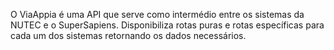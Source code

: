 O ViaAppia é uma API que serve como intermédio entre os sistemas da NUTEC e o SuperSapiens. Disponibiliza rotas puras e rotas específicas para cada um dos sistemas retornando os dados necessários.